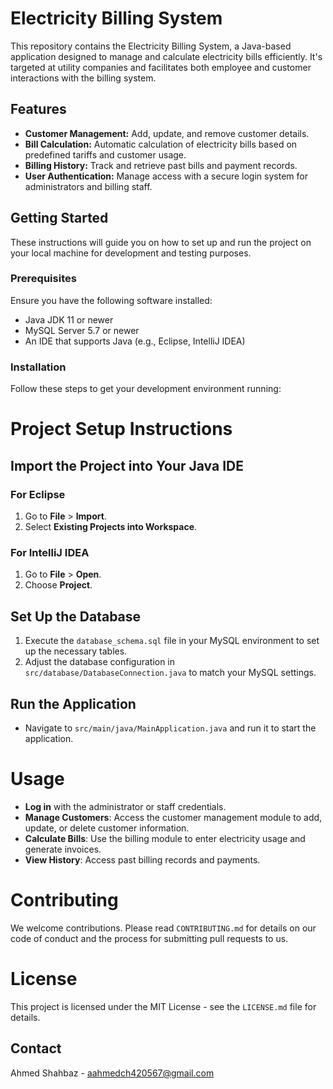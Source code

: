 # Electricity Billing System

This repository contains the Electricity Billing System, a Java-based application designed to manage and calculate electricity bills efficiently. It's targeted at utility companies and facilitates both employee and customer interactions with the billing system.

## Features

- **Customer Management:** Add, update, and remove customer details.
- **Bill Calculation:** Automatic calculation of electricity bills based on predefined tariffs and customer usage.
- **Billing History:** Track and retrieve past bills and payment records.
- **User Authentication:** Manage access with a secure login system for administrators and billing staff.

## Getting Started

These instructions will guide you on how to set up and run the project on your local machine for development and testing purposes.

### Prerequisites

Ensure you have the following software installed:

- Java JDK 11 or newer
- MySQL Server 5.7 or newer
- An IDE that supports Java (e.g., Eclipse, IntelliJ IDEA)

### Installation

Follow these steps to get your development environment running:

# Project Setup Instructions

## Import the Project into Your Java IDE

### For Eclipse
1. Go to **File** > **Import**.
2. Select **Existing Projects into Workspace**.

### For IntelliJ IDEA
1. Go to **File** > **Open**.
2. Choose **Project**.

## Set Up the Database

1. Execute the `database_schema.sql` file in your MySQL environment to set up the necessary tables.
2. Adjust the database configuration in `src/database/DatabaseConnection.java` to match your MySQL settings.

## Run the Application

- Navigate to `src/main/java/MainApplication.java` and run it to start the application.

# Usage

- **Log in** with the administrator or staff credentials.
- **Manage Customers**: Access the customer management module to add, update, or delete customer information.
- **Calculate Bills**: Use the billing module to enter electricity usage and generate invoices.
- **View History**: Access past billing records and payments.

# Contributing

We welcome contributions. Please read `CONTRIBUTING.md` for details on our code of conduct and the process for submitting pull requests to us.


# License

This project is licensed under the MIT License - see the `LICENSE.md` file for details.

## Contact

Ahmed Shahbaz - aahmedch420567@gmail.com
